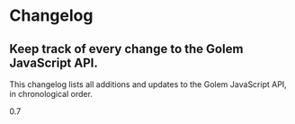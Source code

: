 # Changelog
## Keep track of every change to the Golem JavaScript API.

This changelog lists all additions and updates to the Golem JavaScript API, in chronological order.

0.7